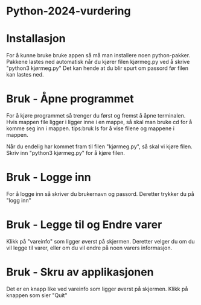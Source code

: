 # Python-2024-vurdering
 
# Installasjon
For å kunne bruke bruke appen så må man installere noen python-pakker.
Pakkene lastes ned automatisk når du kjører filen kjørmeg.py ved å skrive "python3 kjørmeg.py"
Det kan hende at du blir spurt om passord før filen kan lastes ned.

# Bruk - Åpne programmet
For å kjøre programmet så trenger du først og fremst å åpne terminalen.
Hvis mappen file ligger i ligger inne i en mappe, så skal man bruke cd for å komme seg inn i mappen.
tips:bruk ls for å vise filene og mappene i mappen.

Når du endelig har kommet fram til filen "kjørmeg.py", så skal vi kjøre filen.
Skriv inn "python3 kjørmeg.py" for å kjøre filen.

# Bruk - Logge inn
For å logge inn så skriver du brukernavn og passord.
Deretter trykker du på "logg inn"

# Bruk - Legge til og Endre varer
Klikk på "vareinfo" som ligger øverst på skjermen.
Deretter velger du om du vil legge til varer, eller om du vil endre på noen varers informasjon.

# Bruk - Skru av applikasjonen
Det er en knapp like ved vareinfo som ligger øverst på skjermen.
Klikk på knappen som sier "Quit"